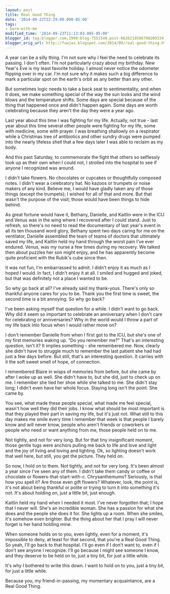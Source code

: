 ```yaml
---
layout: post
title: Real Good Thing
date: '2014-09-22T22:29:00.000-05:00'
tags: 
- bare-with-me
modified_time: '2014-09-23T11:13:03.065-05:00'
blogger_id: tag:blogger.com,1999:blog-7551548.post-6626219566798209334
blogger_orig_url: http://fuwjax.blogspot.com/2014/09/real-good-thing.html
---
```


A year can be a silly thing. I'm not sure why I feel the need to celebrate its passing. I don't often. I'm not particularly crazy about my birthday. New Year's Eve is my least favorite holiday. I almost never notice the odometer flipping over in my car. I'm not sure why it makes such a big difference to mark a particular spot on the earth's orbit as any better than any other.

But sometimes logic needs to take a back seat to sentimentality, and when it does, we make something special of the way the sun looks and the wind blows and the temperature shifts. Some days are special because of the thing that happened once and didn't happen again. Some days are worth celebrating because they aren't the day they were a year ago.

Last year about this time I was fighting for my life. Actually, not true - last year about this time several other people were fighting for my life, some with medicine, some with prayer. I was breathing shallowly on a respirator while a Christmas tree of antibiotics and other sundry drugs were pumped into the nearly lifeless shell that a few days later I was able to reclaim as my body.

And this past Saturday, to commemorate the fight that others so selflessly took up as their own when I could not, I strolled into the hospital to see if anyone I recognized was around.

I didn't take flowers. No chocolates or cupcakes or thoughtfully composed notes. I didn't wear a celebratory hat. No kazoos or trumpets or noise makers of any kind. Believe me, I would have gladly taken any of those things (except the trumpets); I wished for all of that and more. But that wasn't the purpose of the visit; those would have been things to hide behind.

As great fortune would have it, Bethany, Danielle, and Kaitlin were in the ICU and Venus was in the wing where I recovered after I could stand. Just to refresh, so there's no need to read the documentary of last year's event in all its ten thousand word glory, Bethany spent two days caring for me on the ventilator, Danielle assembled the team of teams of doctors that ultimately saved my life, and Kaitlin held my hand through the worst pain I've ever endured. Venus, was my nurse a few times during my recovery. We talked then about puzzles her son might enjoy, and he has apparently become quite proficient with the Rubik's cube since then.

It was not fun, I'm embarrassed to admit. I didn't enjoy it as much as I hoped I would. In fact, I didn't enjoy it at all. I smiled and hugged and joked, but that was definitely not a place I wanted to be.

So why go back at all? I've already said my thank-yous. There's only so thankful anyone cares for you to be. Thank you the first time is sweet, the second time is a bit annoying. So why go back?

I've been asking myself that question for a while. I didn't want to go back. Why did it seem so important to celebrate an anniversary when I don't care for celebrating or anniversaries? Why in the world would I throw a part of my life back into focus when I would rather move on?

I don't remember Danielle from when I first got to the ICU, but she's one of my first memories waking up. "Do you remember me?" That's an interesting question, isn't it? It implies something - she remembered me. Now, clearly she didn't have to struggle much to remember the last patient she had had just a few days before. But still, that's an interesting question. It carries with it the soft sweet smell of hope, of connection.

I remembered Blaire in wisps of memories from before, but she came by after I woke up as well. She didn't have to, but she did, just to check up on me. I remember she tied her shoe while she talked to me. She didn't stay long; I didn't even have her whole focus. Staying long isn't the point. She came by.

You see, what made these people special, what made me feel special, wasn't how well they did their jobs. I know what should be most important is that they played their part in saving my life, but it's just not. What still to this day makes me smile every time I remember that week is that people I barely know and will never know, people who aren't friends or coworkers or people who need or want anything from me, those people held on to me.

Not tightly, and not for very long. But for that tiny insignificant moment, those gentle tugs were anchors pulling me back to life and love and light and the joy of living and loving and lighting. Ok, so lighting doesn't work that well here, but still, you get the picture. They held on.

So now, I hold on to them. Not tightly, and not for very long. It's been almost a year since I've seen any of them. I didn't take them candy or coffee or chocolate or flowers-that-start-with-c. Chrysanthemums? Seriously, is that how you spell it? Are those even gift flowers? Whatever, look, the point is, it's not about being thankful or polite or trying to turn it into something it's not. It's about holding on, just a little bit, just enough.

Kaitlin held my hand when I needed it most. I've never forgotten that; I hope that I never will. She's an incredible woman. She has a passion for what she does and the people she does it for. She lights up a room. When she smiles, it's somehow even brighter. But the thing about her that I pray I will never forget is her hand holding mine.

When someone holds on to you, even lightly, even for a moment, it's impossible to deny, at least for that second, that you're a Real Good Thing. So yeah, I'll go back to that hospital. I'll go even if I don't want to, even if I don't see anyone I recognize. I'll go because I might see someone I know, and they deserve to be held on to, just a tiny bit, for just a little while.

It's why I bothered to write this down. I want to hold on to you, just a tiny bit, for just a little while.

Because you, my friend-in-passing, my momentary acquaintance, are a Real Good Thing.